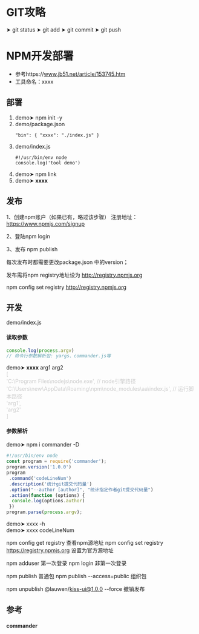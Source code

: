 # GIT攻略
➤ git status
➤ git add
➤ git commit
➤ git push

# NPM开发部署

- 参考https://www.jb51.net/article/153745.htm
- 工具命名：xxxx

## 部署

1. demo➤ npm init -y
2. demo/package.json
    ```
    "bin": { "xxxx": "./index.js" }
    ```
3. demo/index.js
    ```
    #!/usr/bin/env node
    console.log('tool demo')
    ```
4. demo➤ npm link
5. demo➤ **xxxx**

## 发布
1、创建npm账户（如果已有，略过该步骤）
注册地址： https://www.npmjs.com/signup

2、登陆npm login

3、发布 npm publish

每次发布时都需要更改package.json 中的version；

发布需将npm registry地址设为 http://registry.npmjs.org

npm config set registry http://registry.npmjs.org


## 开发
demo/index.js
#### 读取参数
```js
console.log(process.argv)
// 命令行参数解析包: yargs、commander.js等
```
demo➤ **xxxx** arg1 arg2
<br>
<font color=#ccc>
[<br>
    'C:\\Program Files\\nodejs\\node.exe', // node引擎路径<br>
    'C:\\Users\\new\\AppData\\Roaming\\npm\\node_modules\\aa\\index.js', // 运行脚本路径<br>
    'arg1',<br>
    'arg2'<br>
]
</font>

#### 参数解析
demo➤ npm i commander -D
```js
#!/usr/bin/env node
const program = require('commander');
program.version('1.0.0')
program
 .command('codeLineNum')
 .description('统计git提交代码量')
 .option("--author [author]", "统计指定作者git提交代码量")
 .action(function (options) {
  console.log(options.author)
 })
program.parse(process.argv);
```
demo➤ xxxx -h<br>
demo➤ xxxx codeLineNum

npm config get registry                             查看npm源地址
npm config set registry https://registry.npmjs.org  设置为官方源地址

npm adduser  第一次登录
npm login    非第一次登录

npm publish                   普通包
npm publish --access=public   组织包

npm unpublish @lauwen/kiss-ui@1.0.0 --force  撤销发布


## 参考
#### commander